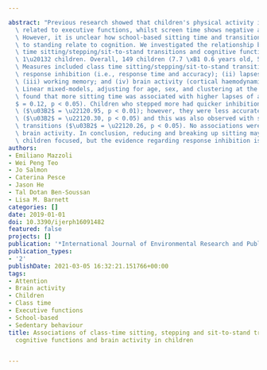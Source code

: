 ---
abstract: "Previous research showed that children's physical activity is positively\
  \ related to executive functions, whilst screen time shows negative associations.\
  \ However, it is unclear how school-based sitting time and transitions from sitting\
  \ to standing relate to cognition. We investigated the relationship between class\
  \ time sitting/stepping/sit-to-stand transitions and cognitive functions in Grade\
  \ 1\u20132 children. Overall, 149 children (7.7 \xB1 0.6 years old, 54% boys) participated.\
  \ Measures included class time sitting/stepping/sit-to-stand transitions and: (i)\
  \ response inhibition (i.e., response time and accuracy); (ii) lapses of attention;\
  \ (iii) working memory; and (iv) brain activity (cortical haemodynamic response).\
  \ Linear mixed-models, adjusting for age, sex, and clustering at the classroom level,\
  \ found that more sitting time was associated with higher lapses of attention ($\u03B2\
  $ = 0.12, p < 0.05). Children who stepped more had quicker inhibition response time\
  \ ($\u03B2$ = \u22120.95, p < 0.01); however, they were less accurate in their responses\
  \ ($\u03B2$ = \u22120.30, p < 0.05) and this was also observed with sit-to-stand\
  \ transitions ($\u03B2$ = \u22120.26, p < 0.05). No associations were found with\
  \ brain activity. In conclusion, reducing and breaking up sitting may help keep\
  \ children focused, but the evidence regarding response inhibition is unclear."
authors:
- Emiliano Mazzoli
- Wei Peng Teo
- Jo Salmon
- Caterina Pesce
- Jason He
- Tal Dotan Ben-Soussan
- Lisa M. Barnett
categories: []
date: 2019-01-01
doi: 10.3390/ijerph16091482
featured: false
projects: []
publication: '*International Journal of Environmental Research and Public Health*'
publication_types:
- '2'
publishDate: 2021-03-05 16:32:21.151766+00:00
tags:
- Attention
- Brain activity
- Children
- Class time
- Executive functions
- School-based
- Sedentary behaviour
title: Associations of class-time sitting, stepping and sit-to-stand transitions with
  cognitive functions and brain activity in children

---
